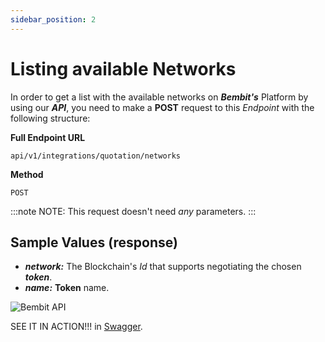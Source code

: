 ```yaml
---
sidebar_position: 2
---
```


# Listing available Networks

In order to get a list with the available networks on ***Bembit's*** Platform by using our ***API***, you need to make a **POST** request to this *Endpoint* with the following structure:

**Full Endpoint URL**
```
api/v1/integrations/quotation/networks
```

**Method**
```
POST
```

:::note NOTE:
This request doesn't need *any* parameters.
:::

## Sample Values (response)

- ***network:*** The Blockchain's *Id* that supports negotiating the chosen ***token***.
- ***name:*** **Token** name.

![Bembit API](/img/bembit_api_networks_value.png "Example value")

SEE IT IN ACTION!!! in [Swagger](https://api.bembit.com/docs/#/Quotation/post_integrations_quote).